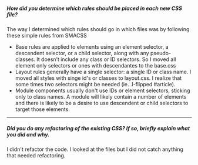 ##### How did you determine which rules should be placed in each new CSS file?

The way I determined which rules should go in which files was by following these simple rules from SMACSS
- Base rules are applied to elements using an element selector, a descendent selector, or a child selector, along with any pseudo- classes. It doesn’t include any class or ID selectors. So I moved all element only selectors or ones with descendantes to the base.css
- Layout rules generally have a single selector: a single ID or class name. I moved all styles with singe id's or classes to layout.css. I realize that some times two selectors might be needed (ie. .l-flipped #article).
- Module components usually don't use IDs or element selectors, sticking only to class names. A module will likely contain a number of elements and there is likely to be a desire to use descendent or child selectors to target those elements.

---

##### Did you do any refactoring of the existing CSS? If so, briefly explain what you did and why.

I didn't refactor the code. I looked at the files but I did not catch anything that needed refactoring.